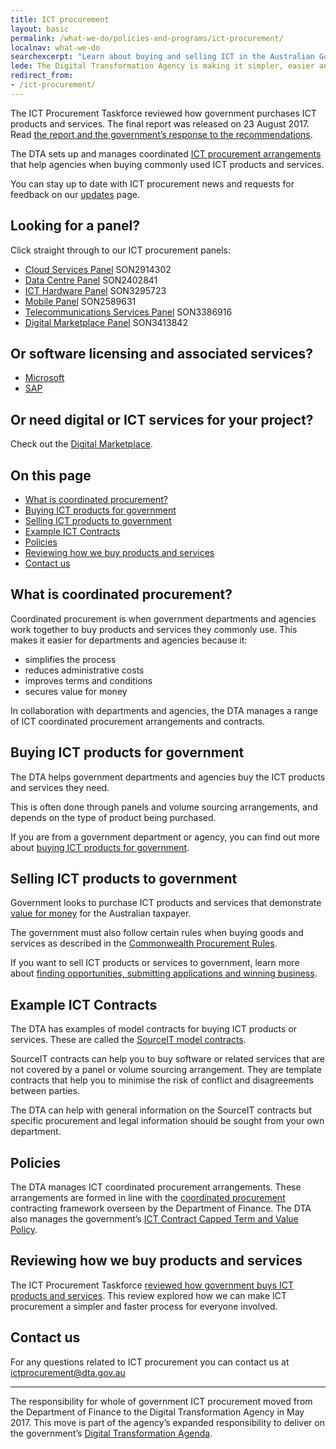 ```yaml
---
title: ICT procurement
layout: basic
permalink: /what-we-do/policies-and-programs/ict-procurement/
localnav: what-we-do
searchexcerpt: "Learn about buying and selling ICT in the Australian Government."
lede: The Digital Transformation Agency is making it simpler, easier and faster for government departments and agencies to buy Information and Communication Technology (ICT). This page will give you more information about ICT procurement in government.
redirect_from:
- /ict-procurement/
---
```


<p class= "callout"> The ICT Procurement Taskforce reviewed how government purchases ICT products and services. The final report was released on 23 August 2017. Read <a href="/what-we-do/policies-and-programs/ict-procurement/ict-procurement-review/">the report and the government’s response to the recommendations</a>.</p>

The DTA sets up and manages coordinated [ICT procurement arrangements](/what-we-do/policies-and-programs/ict-procurement/buying/) that help agencies when buying commonly used ICT products and services.

You can stay up to date with ICT procurement news and requests for feedback on our [updates](https://www.dta.gov.au/what-we-do/policies-and-programs/ict-procurement/updates/) page.

## Looking for a panel?

Click straight through to our ICT procurement panels:

- [Cloud Services Panel](http://www.finance.gov.au/policy-guides-procurement/cloud-services-panel/) SON2914302
- [Data Centre Panel](http://www.finance.gov.au/tags/data-centres/) SON2402841
- [ICT Hardware Panel](http://www.finance.gov.au/policy-guides-procurement/whole-of-government-ict-hardware-panel/) SON3295723
- [Mobile Panel](http://www.finance.gov.au/policy-guides-procurement/australian-government-telecommunications-arrangements/telecommunications-panels/#Mobile_Panel) SON2589631
- [Telecommunications Services Panel](http://www.finance.gov.au/policy-guides-procurement/australian-government-telecommunications-arrangements/telecommunications-panels/) SON3386916
- [Digital Marketplace Panel](https://marketplace.service.gov.au/) SON3413842

## Or software licensing and associated services?
- [Microsoft](http://www.finance.gov.au/policy-guides-procurement/mvsa/)
- [SAP](/what-we-do/policies-and-programs/ict-procurement/sap-arrangement/)

## Or need digital or ICT services for your project?

Check out the [Digital Marketplace](https://marketplace.service.gov.au/).

<nav class="index-links">
  <h2>On this page</h2>
  <ul>
    <li>
      <a href="#what-is-coordinated-procurement">
        What is coordinated procurement?
      </a>
    </li>
    <li>
      <a href="#buying-ict-products-for-government">
        Buying ICT products for government
      </a>
    </li>
    <li>
      <a href="#selling-ict-products-to-government">
        Selling ICT products to government
      </a>
    </li>
    <li>
      <a href="#example-ict-contracts">
        Example ICT Contracts
      </a>
    </li>
    <li>
      <a href="#policies">
        Policies
      </a>
    </li>
    <li>
      <a href="#reviewing-how-we-buy-products-and-services">
        Reviewing how we buy products and services
      </a>
    </li>
    <li>
      <a href="#contact-us">
        Contact us
      </a>
    </li>
  </ul>
</nav>

## What is coordinated procurement?

Coordinated procurement is when government departments and agencies work together to buy products and services they commonly use. This makes it easier for departments and agencies because it:

- simplifies the process
- reduces administrative costs
- improves terms and conditions
- secures value for money

In collaboration with departments and agencies, the DTA manages a range of ICT coordinated procurement arrangements and contracts.

## Buying ICT products for government

The DTA helps government departments and agencies buy the ICT products and services they need.

This is often done through panels and volume sourcing arrangements, and depends on the type of product being purchased.

If you are from a government department or agency, you can find out more about [buying ICT products for government](/what-we-do/policies-and-programs/ict-procurement/buying/).

## Selling ICT products to government

Government looks to purchase ICT products and services that demonstrate [value for money](https://www.finance.gov.au/procurement/procurement-policy-and-guidance/commonwealth-procurement-rules/) for the Australian taxpayer.

The government must also follow certain rules when buying goods and services as described in the [Commonwealth Procurement Rules](https://www.finance.gov.au/procurement/procurement-policy-and-guidance/commonwealth-procurement-rules/).

If you want to sell ICT products or services to government, learn more about [finding opportunities, submitting applications and winning business](/what-we-do/policies-and-programs/ict-procurement/selling/).

## Example ICT Contracts

The DTA has examples of model contracts for buying ICT products or services. These are called the [SourceIT model contracts](http://www.finance.gov.au/policy-guides-procurement/sourceit-model-contracts/).

SourceIT contracts can help you to buy software or related services that are not covered by a panel or volume sourcing arrangement. They are template contracts that help you to minimise the risk of conflict and disagreements between parties.

The DTA can help with general information on the SourceIT contracts but specific procurement and legal information should be sought from your own department.

## Policies

The DTA manages ICT coordinated procurement arrangements. These arrangements are formed in line with the [coordinated procurement](https://www.finance.gov.au/procurement/wog-procurement/coordinated-procurement.html) contracting framework overseen by the Department of Finance. The DTA also manages the government’s [ICT Contract Capped Term and Value Policy](/what-we-do/policies-and-programs/ict-procurement/ict-capped-term-value-policy/).

## Reviewing how we buy products and services

The ICT Procurement Taskforce [reviewed how government buys ICT products and services](/what-we-do/policies-and-programs/ict-procurement/ict-procurement-review/). This review explored how we can make ICT procurement a simpler and faster process for everyone involved.

## Contact us

For any questions related to ICT procurement you can contact us at [ictprocurement@dta.gov.au](mailto:ictprocurement@dta.gov.au)

***

The responsibility for whole of government ICT procurement moved from the Department of Finance to the Digital Transformation Agency in May 2017. This move is part of the agency’s expanded responsibility to deliver on the government’s [Digital Transformation Agenda](https://www.dta.gov.au/what-we-do/transformation-agenda/).
